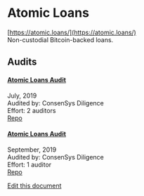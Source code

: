 
# Atomic Loans
  
[https://atomic.loans/](https://atomic.loans/)<br>
Non-custodial Bitcoin-backed loans.


## Audits



#### [Atomic Loans Audit](https://github.com/ConsenSys/atomic-loans-audit-report-2019-07)

July, 2019<br>
Audited by: ConsenSys Diligence<br>Effort: 2 auditors<br>
[Repo](https://github.com/AtomicLoans/atomicloans-eth-contracts)
      


#### [Atomic Loans Audit](https://diligence.consensys.net/audits/2019/09/atomic-loans/)

September, 2019<br>
Audited by: ConsenSys Diligence<br>Effort: 1 auditor<br>
[Repo](https://github.com/AtomicLoans/atomicloans-eth-contracts)
      

  





[Edit this document](https://github.com/ConsenSys/blockchainSecurityDB/blob/master/projects/atomic-loans.json)